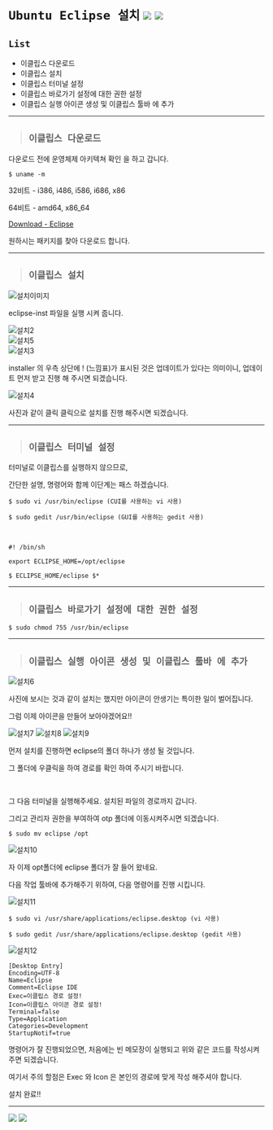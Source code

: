 # `Ubuntu Eclipse 설치` [![](../../img/home.png)](../../자발개발환경구축.md) [![](../../img/back.png)](../../자발개발환경구축.md)
   
## `List`  
- 이클립스 다운로드
- 이클립스 설치
- 이클립스 터미널 설정
- 이클립스 바로가기 설정에 대한 권한 설정
- 이클립스 실행 아이콘 생성 및 이클립스 툴바 에 추가

---

>## `이클립스 다운로드`

다운로드 전에 운영체제 아키텍쳐 확인 을 하고 갑니다.

`$ uname -m`

32비트 - i386, i486, i586, i686, x86

64비트 - amd64, x86_64

[Download - Eclipse](https://www.eclipse.org/downloads/)

원하시는 패키지를 찾아 다운로드 합니다.

---
>## `이클립스 설치`

![설치이미지](./img/eclipse_설치.png)  

eclipse-inst 파일을 실행 시켜 줍니다.

![설치2](./img/eclipse_설치2.png)  
![설치5](./img/eclipse_설치5.png)  
![설치3](./img/eclipse_설치3.png)  

installer 의 우측 상단에 ! (느낌표)가 표시된 것은 업데이트가 있다는 의미이니, 업데이트 먼저 받고 진행 해 주시면 되겠습니다.

![설치4](./img/eclipse_설치4.png)  

사진과 같이 클릭 클릭으로 설치를 진행 해주시면 되겠습니다.

---

>## `이클립스 터미널 설정`

터미널로 이클립스를 실행하지 않으므로, 

간단한 설명, 명령어와 함께 이단계는 패스 하겠습니다.

`$ sudo vi /usr/bin/eclipse (CUI를 사용하는 vi 사용)`

`$ sudo gedit /usr/bin/eclipse (GUI를 사용하는 gedit 사용)`

<br/>

`#! /bin/sh`

`export ECLIPSE_HOME=/opt/eclipse`

`$ ECLIPSE_HOME/eclipse $*`

---

>## `이클립스 바로가기 설정에 대한 권한 설정`

`$ sudo chmod 755 /usr/bin/eclipse`

---

>## `이클립스 실행 아이콘 생성 및 이클립스 툴바 에 추가 `

![설치6](./img/eclipse_설치6.png)  

사진에 보시는 것과 같이 설치는 했지만 아이콘이 안생기는 특이한 일이 벌어집니다.  

그럼 이제 아이콘을 만들어 보아야겠어요!!  

![설치7](./img/eclipse_설치7.png)
![설치8](./img/eclipse_설치8.png)
![설치9](./img/eclipse_설치9.png)

먼저 설치를 진행하면 eclipse의 폴더 하나가 생성 될 것입니다.   

그 폴더에 우클릭을 하여 경로를 확인 하여 주시기 바랍니다.  

​

그 다음 터미널을 실행해주세요. 설치된 파일의 경로까지 갑니다.  

그리고 관리자 권한을 부여하여 otp 폴더에 이동시켜주시면 되겠습니다.  


`$ sudo mv eclipse /opt`

![설치10](./img/eclipse_설치10.png)  

자 이제 opt폴더에 eclipse 폴더가 잘 들어 왔네요.  

다음 작업 툴바에 추가해주기 위하여, 다음 명령어를 진행 시킵니다.  

![설치11](./img/eclipse_설치11.png)  
 
`$ sudo vi /usr/share/applications/eclipse.desktop (vi 사용)`  

`$ sudo gedit /usr/share/applications/eclipse.desktop (gedit 사용)`  

![설치12](./img/eclipse_설치12.png)  

```
[Desktop Entry]
Encoding=UTF-8
Name=Eclipse
Comment=Eclipse IDE
Exec=이클립스 경로 설정!
Icon=이클립스 아이콘 경로 설정!
Terminal=false
Type=Application
Categories=Development
StartupNotif=true
```

명령어가 잘 진행되었으면, 처음에는 빈 메모장이 실행되고 위와 같은 코드를 작성시켜주면 되겠습니다.

여기서 주의 할점은 Exec 와 Icon 은 본인의 경로에 맞게 작성 해주셔야 합니다.

설치 완료!!

---
[![](../../img/home.png)](../../자발개발환경구축.md) 
[![](../../img/back.png)](../../자발개발환경구축.md)
   